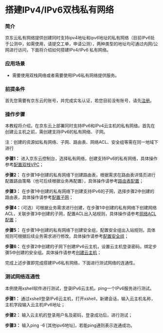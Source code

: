# 搭建IPv4/IPv6双栈私有网络

### 简介

  京东云私有网络提供创建同时支持ipv4地址和ipv6地址的私有网络（目前IPv6处于公测中，如需使用，请提交工单，申请公测），两种类型的地址均可通过内网/公网进行访问，下面将介绍如何搭建IPv4/IPv6 私有网络。

### 应用场景

- 需要使用双栈网络或者需要使用IPv6私有网络提供服务。

### 前提条件

  首先您需要有京东云的账号，并完成实名认证，若您目前没有账号，请先[注册](https://user.jdcloud.com/register?source=jdcloud&ReturnUrl=https%3A%2F%2Fwww.jdcloud.com)。

### 操作步骤

  本教程将介绍，在京东云上部署同时支持IPv6和IPv4云主机的私有网络。首先在创建云主机之前，需创建支持IPv6的私有网络、子网。

​		注：创建的资源如私有网络、子网、路由表、网络ACL、安全组等需在同一地域下进行

  **步骤1：** 进入京东云控制台，选择私有网络，创建支持IPv6的私有网络，具体操作参考[配置双栈VPC](https://docs.jdcloud.com/cn/virtual-private-cloud/vpc-configuration)；

  **步骤2：** 在步骤1中创建的私有网络下创建路由表，根据需求在路由表详情页进行配置路由策略（也可后续根据业务再配置），具体操作请参考[路由表配置](https://docs.jdcloud.com/cn/virtual-private-cloud/route-table-configuration)；

  **步骤3：** 在步骤1中创建的私有网络下创建支持IPv6的子网，选择步骤2中创建的路由表，具体操作请参考[配置子网](https://docs.jdcloud.com/cn/virtual-private-cloud/subnet-configuration)；

  **步骤4：**（可选）可根据业务需求进行创建，在步骤1中创建的私有网络下创建网络ACL，关联步骤3中创建的子网，配置ACL出入站规则，具体操作请参考[网络ACL配置](https://docs.jdcloud.com/cn/virtual-private-cloud/network-acl-configuration)；

  **步骤5：** 在步骤1中创建的私有网络下创建安全组，配置安全组出入站规则，具体规则可根据后续业务需求进行修改。具体操作请参考[配置安全组](https://docs.jdcloud.com/cn/virtual-private-cloud/security-group-configuration)；

  **步骤6：** 在步骤2中创建的子网下创建IPv6云主机，设置云主机登录密码，绑定步骤5中创建的安全组。具体操作请参考[创建云主机](https://docs.jdcloud.com/cn/virtual-machines/create-instance)；

  完成上述步骤即完成搭建IPv6私有网络，下面进行测试网络的连通性。


### 测试网络连通性

  本例使用xshell软件进行测试，登录IPv6云主机，ping一个IPv6服务进行测试。

  **步骤1：** 通过xshell登录IPv6云主机，打开xshell，新建会话，输入云主机名称，主机字段输入云主机IPv6地址；

  **步骤2：** 输入云主机的登录用户名及密码，登录成功后，进行测试；

  **步骤3：** 输入ping -6 [其他ipv6地址]，若能ping通则表示连通成功。


